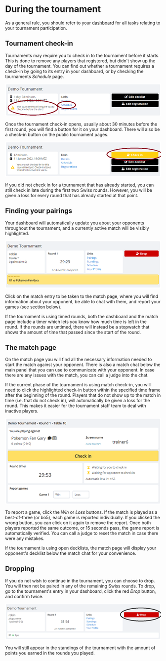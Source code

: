 # During the tournament

As a general rule, you should refer to your [dashboard](https://play.limitlesstcg.com/dashboard) for all tasks relating to your tournament participation.

## Tournament check-in
Tournaments may require you to check in to the tournament before it starts. This is done to remove any players that registered, but didn't show up the day of the tournament. You can find out whether a tournament requires a check-in by going to its entry in your dashboard, or by checking the tournaments *Schedule* page.

![checkin_notice](./img/procedures-checkin-notice.png)

Once the tournament check-in opens, usually about 30 minutes before the first round, you will find a button for it on your dashboard. There will also be a check-in button on the public tournament pages.

![checkin_button](./img/procedures-checkin-button.png)

If you did not check in for a tournament that has already started, you can still check in late during the first two Swiss rounds. However, you will be given a loss for every round that has already started at that point.

## Finding your pairings
Your dashboard will automatically update you about your opponents throughout the tournament, and a currently active match will be visibly highlighted. 

![dashboard_ongoing](./img/procedures-dashboard.png)

Click on the match entry to be taken to the match page, where you will find information about your opponent, be able to chat with them, and report your games (see section below).

If the tournament is using timed rounds, both the dashboard and the match page include a timer which lets you know how much time is left in the round. If the rounds are untimed, there will instead be a stopwatch that shows the amount of time that passed since the start of the round.

## The match page
On the match page you will find all the necessary information needed to start the match against your opponent. There is also a match chat below the main panel that you can use to communicate with your opponent. In case there are any issues with the match, you can call a judge into the chat.

If the current phase of the tournament is using match check-in, you will need to click the highlighted check-in button within the specified time frame after the beginning of the round. Players that do not show up to the match in time (i.e. that do not check in), will automatically be given a loss for the round. This makes it easier for the tournament staff team to deal with inactive players.

![match_page](./img/procedures-match.png)

To report a game, click the *Win* or *Loss* buttons. If the match is played as a best-of-three (or bo5), each game is reported individually. If you clicked the wrong button, you can click on it again to remove the report. Once both players reported the same outcome, or 15 seconds pass, the game report is automatically verified. You can call a judge to reset the match in case there were any mistakes.

If the tournament is using open decklists, the match page will display your opponent's decklist below the match chat for your convenience. 

## Dropping
If you do not wish to continue in the tournament, you can choose to drop. You will then not be paired in any of the remaining Swiss rounds.
To drop, go to the tournament's entry in your dashboard, click the red *Drop* button, and confirm twice.

![drop_button](./img/procedures-drop.png)

You will still appear in the standings of the tournament with the amount of points you earned in the rounds you played.